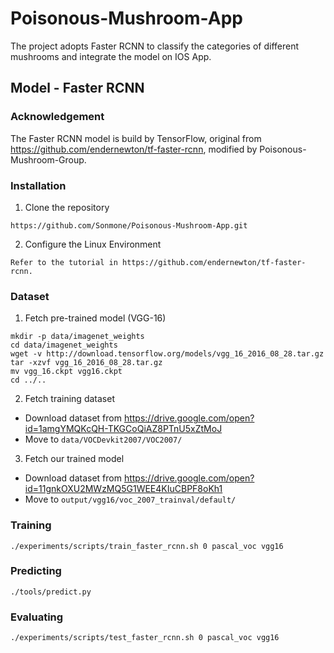 # Poisonous-Mushroom-App
The project adopts Faster RCNN to classify the categories of different mushrooms and integrate the model on IOS App.
## Model - Faster RCNN
### Acknowledgement
The Faster RCNN model is build by TensorFlow, original from https://github.com/endernewton/tf-faster-rcnn, modified by Poisonous-Mushroom-Group.
### Installation
1. Clone the repository
```
https://github.com/Sonmone/Poisonous-Mushroom-App.git
```
2. Configure the Linux Environment
```
Refer to the tutorial in https://github.com/endernewton/tf-faster-rcnn.
```
### Dataset
1. Fetch pre-trained model (VGG-16)
```
mkdir -p data/imagenet_weights
cd data/imagenet_weights
wget -v http://download.tensorflow.org/models/vgg_16_2016_08_28.tar.gz
tar -xzvf vgg_16_2016_08_28.tar.gz
mv vgg_16.ckpt vgg16.ckpt
cd ../..
```
2. Fetch training dataset
* Download dataset from https://drive.google.com/open?id=1amgYMQKcQH-TKGCoQiAZ8PTnU5xZtMoJ
* Move to `data/VOCDevkit2007/VOC2007/`
3. Fetch our trained model
* Download dataset from https://drive.google.com/open?id=11gnkOXU2MWzMQ5G1WEE4KIuCBPF8oKh1
* Move to `output/vgg16/voc_2007_trainval/default/`
### Training
```
./experiments/scripts/train_faster_rcnn.sh 0 pascal_voc vgg16
```
### Predicting
```
./tools/predict.py
```
### Evaluating
```
./experiments/scripts/test_faster_rcnn.sh 0 pascal_voc vgg16
```
